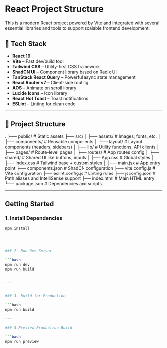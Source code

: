 # React Project Structure

This is a modern React project powered by Vite and integrated with several essential libraries and tools to support scalable frontend development.

## 🔧 Tech Stack

- **React 19**
- **Vite** – Fast dev/build tool
- **Tailwind CSS** – Utility-first CSS framework
- **ShadCN UI** – Component library based on Radix UI
- **TanStack React Query** – Powerful async state management
- **React Router v7** – Client-side routing
- **AOS** – Animate on scroll library
- **Lucide Icons** – Icon library
- **React Hot Toast** – Toast notifications
- **ESLint** – Linting for clean code

---

## 📁 Project Structure
.
├── public/ # Static assets
├── src/
│ ├── assets/ # Images, fonts, etc.
│ ├── components/ # Reusable components
│ ├── layout/ # Layout components (headers, sidebars)
│ ├── lib/ # Utility functions, API clients
│ ├── pages/ # Route-level pages
│ ├── routes/ # App routes config
│ ├── shared/ # Shared UI like buttons, inputs
│ ├── App.css # Global styles
│ ├── index.css # Tailwind base + custom styles
│ ├── main.jsx # App entry point
├── components.json # ShadCN configuration
├── vite.config.js # Vite configuration
├── eslint.config.js # Linting rules
├── jsconfig.json # Path aliases and IntelliSense support
├── index.html # Main HTML entry
└── package.json # Dependencies and scripts


---

##  Getting Started

### 1. Install Dependencies

```bash
npm install


---

### 2. Run Dev Server

```bash
npm run dev
npm run build


---


### 3. Build for Production

```bash
npm run build

---

### 4.Preview Production Build

```bash
npm run preview



